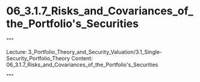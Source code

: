 # 06_3.1.7_Risks_and_Covariances_of_the_Portfolio's_Securities

"""

Lecture: 3_Portfolio_Theory_and_Security_Valuation/3.1_Single-Security_Portfolio_Theory
Content: 06_3.1.7_Risks_and_Covariances_of_the_Portfolio's_Securities

"""

